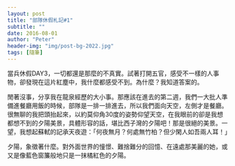 ```yaml
---
layout: post
title: "部隊休假札記#1"
subtitle: ""
date: 2016-08-01
author: "Peter"
header-img: "img/post-bg-2022.jpg"
tags: [隨筆]
---
```


當兵休假DAY3，一切都還是那麼的不真實。試著打開五官，感受不一樣的人事物，卻發現在這片紅塵中，我什麼都感受不到。為什麼？我知道答案的。

閒著沒事，分享我在龍泉經歷的大小事。那應該在進去的第二週，我們一大批人準備進餐廳用飯的時候，部隊是一排一排進去，所以我們面向天空，左側才是餐廳。很無聊的我把頭抬起來，以約莫仰角30度的姿勢仰望天空，在我眼前的卻是我想都想不到的夕陽美景，具體形容的話，堪比西子灣的夕陽吧！那是很絕的美景。一望，我想起蘇軾的記承天夜遊：「何夜無月？何處無竹柏？但少閑人如吾兩人耳！」

夕陽，象徵著什麼。對外面世界的憧憬、難捨難分的回憶、在遠處那美麗的她，或又是像藍色窗簾般地只是一抹橘紅色的夕陽。